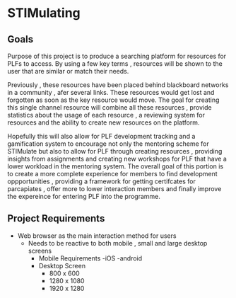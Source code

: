 # STIMulating

## Goals
Purpose of this project is to produce a searching platform for resources for PLFs to access.
By using a few key terms , resources will be shown to the user that are similar or match their needs.

Previously , these resources have been placed behind blackboard networks in a community , afer several links. 
These resources would get lost and forgotten as soon as the key resource would move. The goal for creating this 
single channel resource will combine all these resources , provide statistics about the usage of each resource ,
a reviewing system for resources and the ability to create new resources on the platform.

Hopefully this will also allow for PLF development tracking and a gamification system to encourage not only the mentoring 
scheme for STIMulate but also to allow for PLF through creating resources , providing insights from assignments and creating
new workshops for PLF that have a lower workload in the mentoring system. The overall goal of this portion is to create a
more complete experience for members to find development oppportunities , providing a framework for getting certifcates for 
parcapiates , offer more to lower interaction members and finally improve the expereince for entering PLF into the programme.

## Project Requirements

- Web browser as the main interaction method for users
	- Needs to be reactive to both mobile , small and large desktop screens
		- Mobile Requirements
			-iOS
			-android
		- Desktop Screen
			- 800 x 600
			- 1280 x 1080
			- 1920 x 1280